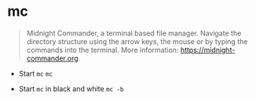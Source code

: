 # mc
> Midnight Commander, a terminal based file manager.
> Navigate the directory structure using the arrow keys, the mouse or by typing the commands into the terminal.
> More information: <https://midnight-commander.org>.

- Start `mc`
`mc`

- Start `mc` in black and white
`mc -b`
